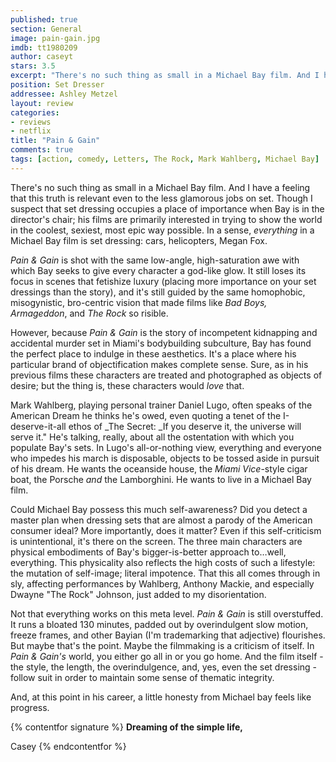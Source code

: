 ```yaml
---
published: true
section: General
image: pain-gain.jpg
imdb: tt1980209
author: caseyt
stars: 3.5
excerpt: "There's no such thing as small in a Michael Bay film. And I have a feeling that this truth is relevant even to the less glamorous jobs on set. Though I suspect that set dressing occupies a place of importance when Bay is in the director's chair; his films are primarily interested in trying to show the world in the coolest, sexiest, most epic way possible. In a sense, <em>everything</em> in a Michael Bay film is set dressing: cars, helicopters, Megan Fox."
position: Set Dresser
addressee: Ashley Metzel
layout: review
categories: 
- reviews
- netflix
title: "Pain & Gain"
comments: true
tags: [action, comedy, Letters, The Rock, Mark Wahlberg, Michael Bay]
---
```

There's no such thing as small in a Michael Bay film. And I have a feeling that this truth is relevant even to the less glamorous jobs on set. Though I suspect that set dressing occupies a place of importance when Bay is in the director's chair; his films are primarily interested in trying to show the world in the coolest, sexiest, most epic way possible. In a sense, _everything_ in a Michael Bay film is set dressing: cars, helicopters, Megan Fox.

_Pain & Gain_ is shot with the same low-angle, high-saturation awe with which Bay seeks to give every character a god-like glow. It still loses its focus in scenes that fetishize luxury (placing more importance on your set dressings than the story), and it's still guided by the same homophobic, misogynistic, bro-centric vision that made films like _Bad Boys, Armageddon_, and _The Rock_ so risible.

However, because _Pain & Gain_ is the story of incompetent kidnapping and accidental murder set in Miami's bodybuilding subculture, Bay has found the perfect place to indulge in these aesthetics. It's a place where his particular brand of objectification makes complete sense. Sure, as in his previous films these characters are treated and photographed as objects of desire; but the thing is, these characters would _love_ that.

Mark Wahlberg, playing personal trainer Daniel Lugo, often speaks of the American Dream he thinks he's owed, even quoting a tenet of the I-deserve-it-all ethos of _The Secret: _If you deserve it, the universe will serve it." He's talking, really, about all the ostentation with which you populate Bay's sets. In Lugo's all-or-nothing view, everything and everyone who impedes his march is disposable, objects to be tossed aside in pursuit of his dream. He wants the oceanside house, the _Miami Vice_-style cigar boat, the Porsche _and_ the Lamborghini. He wants to live in a Michael Bay film.

Could Michael Bay possess this much  self-awareness? Did you detect a master plan when dressing sets that are almost a parody of the American consumer ideal? More importantly, does it matter? Even if this self-criticism is unintentional, it's there on the screen. The three main characters are physical embodiments of Bay's bigger-is-better approach to…well, everything. This physicality also reflects the high costs of such a lifestyle: the mutation of self-image; literal impotence. That this all comes through in sly, affecting performances by Wahlberg, Anthony Mackie, and especially Dwayne "The Rock" Johnson, just added to my disorientation.

Not that everything works on this meta level. _Pain & Gain_ is still overstuffed. It runs a bloated 130 minutes, padded out by overindulgent slow motion, freeze frames, and other Bayian (I'm trademarking that adjective) flourishes. But maybe that's the point. Maybe the filmmaking is a criticism of itself. In _Pain & Gain's_ world, you either go all in or you go home. And the film itself - the style, the length, the overindulgence, and, yes, even the set dressing - follow suit in order to maintain some sense of thematic integrity.

And, at this point in his career, a little honesty from Michael bay feels like progress.

{% contentfor signature %}
**Dreaming of the simple life,**

Casey
{% endcontentfor %}